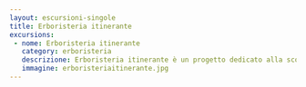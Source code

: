 ```yaml
---
layout: escursioni-singole
title: Erboristeria itinerante
excursions:
 - nome: Erboristeria itinerante
   category: erboristeria
   descrizione: Erboristeria itinerante è un progetto dedicato alla scoperta delle piante spontanee, dei loro luoghi, le proprietà, le tradizioni e gli impieghi medicinali. Si organizzano corsi, giornate di studio, laboratori e passeggiate in compagnia di Giulia Maschera, erborista. Abbiamo idea che sia utile conoscere una pianta, a partire dal luogo dove abita.
   immagine: erboristeriaitinerante.jpg
---
```

